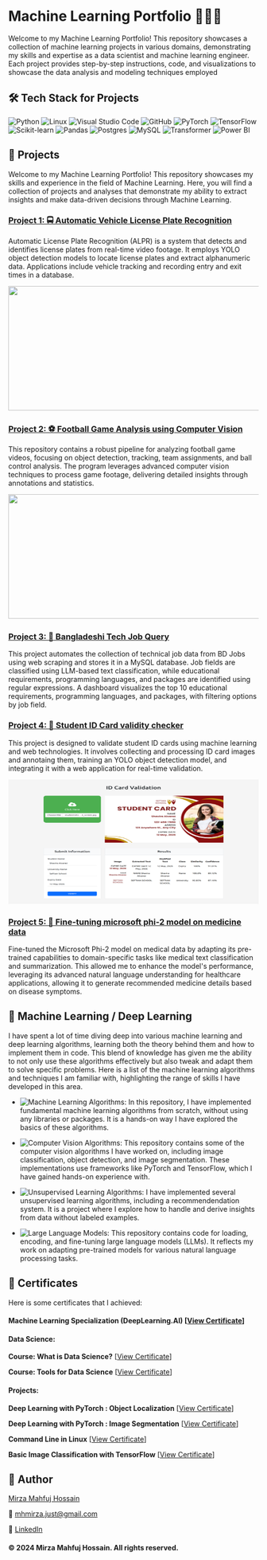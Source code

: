 

# Machine Learning Portfolio 🤖👨‍💻

Welcome to my Machine Learning Portfolio! This repository showcases a collection of 
machine learning projects in various domains, demonstrating my skills and expertise 
as a data scientist and machine learning engineer. Each project provides step-by-step 
instructions, code, and visualizations to showcase the data analysis and modeling 
techniques employed



## 🛠️ Tech Stack for Projects 

![Python](https://img.shields.io/badge/-Python-3776AB?logo=python&logoColor=white)
![Linux](https://img.shields.io/badge/-Linux_terminal-E95420?logo=Linux&logoColor=white)
![Visual Studio Code](https://img.shields.io/badge/-Visual%20Studio%20Code-0078d7?logo=visual-studio-code&logoColor=white)
![GitHub](https://img.shields.io/badge/-GitHub-121011?logo=github&logoColor=white)
![PyTorch](https://img.shields.io/badge/-PyTorch-CC3333?logo=pytorch&logoColor=white)
![TensorFlow](https://img.shields.io/badge/-TensorFlow-FF6F00?logo=tensorflow&logoColor=white)
![Scikit-learn](https://img.shields.io/badge/-Scikit_learn-29ABE2?logo=scikitlearn&logoColor=white)
![Pandas](https://img.shields.io/badge/-Pandas-150458?logo=pandas&logoColor=white)
![Postgres](https://img.shields.io/badge/-Postgres-316192?logo=postgresql&logoColor=white)
![MySQL](https://img.shields.io/badge/-MySQL-0078d7?logo=mysql&logoColor=white)
![Transformer](https://img.shields.io/badge/-Transformer-black?logo=transformer&logoColor=white)
![Power BI](https://img.shields.io/badge/-Power%20BI-F2C811?logo=powerbi&logoColor=black)





<!-- ## Table of Contents

- [Project 1: Automatic License Plate Recognition](https://github.com/tushar2704/Sales-for-Retail-and-Food-Services)
- [Project 2: Football Game Analysis using Computer Vision](https://github.com/m4hfuj/football-game-analysis)
- [Project 3: Bangladeshi Tech Job Listing](https://github.com/m4hfuj/football-game-analysis)
- [Project 4: Student ID Card validity checker](https://github.com/m4hfuj/Student-ID-card-validity-checker)
- [Project 5: Fine-tuning microsoft phi-2 model on medicine data](https://github.com/m4hfuj/Large-Language-Models/blob/main/Fine%20Tuning%20microsoft%20phi-2%20on%20medicine%20dataset.ipynb)

---
- [<ins><b>©2023 Mirza Mahfuj Hossain. All rights reserved</b></ins>]()
--- -->

## 🎯 Projects

Welcome to my Machine Learning Portfolio! This repository showcases my skills and 
experience in the field of Machine Learning. Here, you will find a collection of 
projects and analyses that demonstrate my ability to extract insights and make 
data-driven decisions through Machine Learning.


### [Project 1: 🚍 Automatic Vehicle License Plate Recognition](https://github.com/m4hfuj/automatic-bangla-license-plate-recognition)

Automatic License Plate Recognition (ALPR) is a system that detects and identifies 
license plates from real-time video footage. It employs YOLO object detection 
models to locate license plates and extract alphanumeric data. Applications 
include vehicle tracking and recording entry and exit times in a database.

<!-- ![Automatic License Plate Recognition](assets/project-alpr.gif) -->
<img src="assets/project-alpr.gif" width="600" height="250">




### [Project 2: ⚽ Football Game Analysis using Computer Vision](https://github.com/m4hfuj/football-game-analysis)

This repository contains a robust pipeline for analyzing football game videos, focusing on 
object detection, tracking, team assignments, and ball control analysis. The program leverages 
advanced computer vision techniques to process game footage, delivering detailed insights 
through annotations and statistics.

<!-- ![project-Football-Game-Analysis](assets/project-Football-Game-Analysis.gif) -->
<img src="assets/project-Football-Game-Analysis.gif" width="600" height="250">




### [Project 3: 🔎 Bangladeshi Tech Job Query](https://github.com/m4hfuj/football-game-analysis)

This project automates the collection of technical job data from BD Jobs using 
web scraping and stores it in a MySQL database. Job fields are classified using 
LLM-based text classification, while educational requirements, programming 
languages, and packages are identified using regular expressions. A dashboard 
visualizes the top 10 educational requirements, programming languages, and 
packages, with filtering options by job field.



### [Project 4: 🪪 Student ID Card validity checker](https://github.com/m4hfuj/Student-ID-card-validity-checker)

This project is designed to validate student ID cards using machine learning and 
web technologies. It involves collecting and processing ID card images and annotaing them, 
training an YOLO object detection model, and integrating it with a web application for 
real-time validation.

<!-- ![project-Student-ID-Card-validity](assets/project-Student-ID-Card-validity.png) -->
<img src="assets/project-Student-ID-Card-validity.png" width="600" height="250">



### [Project 5: 🤖 Fine-tuning microsoft phi-2 model on medicine data](https://github.com/m4hfuj/Large-Language-Models/blob/main/Fine%20Tuning%20microsoft%20phi-2%20on%20medicine%20dataset.ipynb)

Fine-tuned the Microsoft Phi-2 model on medical data by adapting its pre-trained 
capabilities to domain-specific tasks like medical text classification and summarization. 
This allowed me to enhance the model's performance, leveraging its advanced natural 
language understanding for healthcare applications, allowing it to generate recommended 
medicine details based on disease symptoms.




## 🧮 Machine Learning / Deep Learning 

I have spent a lot of time diving deep into various machine learning and deep learning algorithms, 
learning both the theory behind them and how to implement them in code. This 
blend of knowledge has given me the ability to not only use these algorithms 
effectively but also tweak and adapt them to solve specific problems. Here is a 
list of the machine learning algorithms and techniques I am familiar with, 
highlighting the range of skills I have developed in this area.


- ![Machine Learning Algorithms](https://github.com/m4hfuj/Machine-Learning-Algorithms): In this repository, 
  I have implemented fundamental machine learning algorithms from scratch, without using any libraries or 
  packages. It is a hands-on way I have explored the basics of these algorithms.

- ![Computer Vision Algorithms](https://github.com/m4hfuj/Computer-Vision-Algorithms): This repository 
  contains some of the computer vision algorithms I have worked on, including image classification, 
  object detection, and image segmentation. These implementations use frameworks like PyTorch and 
  TensorFlow, which I have gained hands-on experience with.

- ![Unsupervised Learning Algorithms](https://github.com/m4hfuj/unsupervised-learning): I have implemented 
  several unsupervised learning algorithms, including a recommendendation system. It is a project where I explore 
  how to handle and derive insights from data without labeled examples.

- ![Large Language Models](https://github.com/m4hfuj/Large-Language-Models): This repository contains 
  code for loading, encoding, and fine-tuning large language models (LLMs). It reflects my work on 
  adapting pre-trained models for various natural language processing tasks.




## 📜 Certificates

Here is some certificates that I achieved:

#### Machine Learning Specialization (DeepLearning.AI) [[View Certificate](https://coursera.org/share/1fe452302aaab3d09a03d8394e07db63)]

<!-- <img src="assets/certificate.png" width="600" height="350"> -->
<!-- View it online: [Certificate Link](https://coursera.org/share/1fe452302aaab3d09a03d8394e07db63) -->

#### Data Science:

**Course: What is Data Science?** [[View Certificate](https://coursera.org/share/a4d919405211a9917d5d29cfed9c59c6)]

**Course: Tools for Data Science** [[View Certificate](https://coursera.org/share/2548a4c77d89bd3d14c66cb833818939)]

#### Projects:

**Deep Learning with PyTorch : Object Localization** [[View Certificate](https://coursera.org/share/34443c99168a26d83c717a936be6f69d)]

**Deep Learning with PyTorch : Image Segmentation** [[View Certificate](https://coursera.org/share/ab304e46f58e0a6ed8bdc9e4dedd3915)]

**Command Line in Linux** [[View Certificate](https://coursera.org/share/ce2bf70b6a149f69428c3f706f0e9b90)]

**Basic Image Classification with TensorFlow** [[View Certificate](https://coursera.org/share/d4e4f32a781f2aade35ed126eb2fe00a)]



## 📝 Author

[Mirza Mahfuj Hossain](https://github.com/m4hfuj)

📧 mhmirza.just@gmail.com  

🔗 [LinkedIn](https://www.linkedin.com/in/mirza-mahfuj-hossain/)


#### © 2024 Mirza Mahfuj Hossain. All rights reserved.
